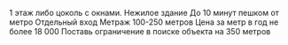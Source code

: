 1 этаж либо цоколь с окнами.
Нежилое здание
До 10 минут пешком от метро
Отдельный вход
Метраж 100-250 метров
Цена за метр в год не более 18 000
Поставь ограничение в поиске объекта на 350 метров